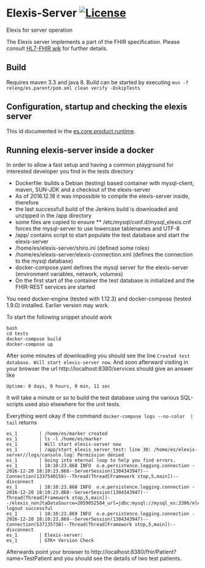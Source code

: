 # Elexis-Server [![License](http://img.shields.io/badge/license-EPL-blue.svg)](http://www.eclipse.org/legal/epl-v10.html)
Elexis for server operation

The Elexis server implements a part of the FHIR specification. Please consult [HL7-FHIR wik](http://wiki.hl7.org/index.php?title=FHIR) for further details.

## Build

Requires maven 3.3 and java 8. Build can be started by executing `mvn -f releng/es.parent/pom.xml clean verify -DskipTests` 

## Configuration, startup and checking the elexis server

This id documented in the [es.core.product.runtime](products/es.core.product.runtime/Readme.md).


## Running elexis-server inside a docker

In order to allow a fast setup and having a common playground for interested developer you find in the tests directory

* Dockerfile: builds a Debian (testing) based container with mysql-client, maven, SUN-JDK and a checkout of the elexis-server
* As of 2016.12.18 it was impossible to compile the elexis-server inside, therefore
* the last successfull build of the Jenkins build is downloaded and unzipped in the /app directory
* some files are copied to ensure
** /etc/mysql/conf.d/mysql_elexis.cnf forces the mysql-server to use lowercase tablenames and UTF-8
* /app/ contains script to start populate the test database and start the elexis-server
* /home/es/elexis-server/shiro.ini (defined some roles)
* /home/es/elexis-server/elexis-connection.xml (defines the connection to the mysql database)
* docker-compose.yaml defines the mysql server for the elexis-server (environment variables, network, volumes)
* On the first start of the container the test database is initialized and the FHIR-REST services are started

You need docker-engine (tested with 1.12.3) and docker-compose (tested 1.9.0) installed. Earlier version may work.

To start the following snippet should work

    bash
    cd tests
    docker-compose build
    docker-compose up

After some minutes of downloading you should see the line `Created test database. Will start elexis-server now`.
And soon afterward visiting in your browser the url http://localhost:8380/services should give an answer like

    Uptime: 0 days, 0 hours, 0 min, 11 sec

It will take a minute or so to build the test database using the various SQL-scripts used also elsewhere for the unit tests.

Everything went okay if the command `docker-compose logs --no-color  | tail` returns

    es_1        | /home/es/marker created
    es_1        | ls -l /home/es/marker
    es_1        | Will start elexis-server now
    es_1        | /app/start_elexis_server_test: line 30: /home/es/elexis-server//logs/console.log: Permission denied
    es_1        | Going into eternal loop to help you find errors.
    es_1        | 18:10:23.868 INFO  o.e.persistence.logging.connection - 2016-12-20 18:10:23.868--ServerSession(1304343947)--Connection(1337540158)--Thread(Thread[Framework stop,5,main])--disconnect
    es_1        | 18:10:23.868 INFO  o.e.persistence.logging.connection - 2016-12-20 18:10:23.868--ServerSession(1304343947)--Thread(Thread[Framework stop,5,main])--/elexis_nonJtaDataSource=2059052504_url=jdbc:mysql://mysql_es:3306/elexis_server_test_user=es logout successful
    es_1        | 18:10:23.869 INFO  o.e.persistence.logging.connection - 2016-12-20 18:10:23.869--ServerSession(1304343947)--Connection(537135738)--Thread(Thread[Framework stop,5,main])--disconnect
    es_1        | Elexis-server:
    es_1        | GTK+ Version Check

Afterwards point your browser to http://localhost:8380/fhir/Patient?name=TestPatient and you should see the details of two test patients.
